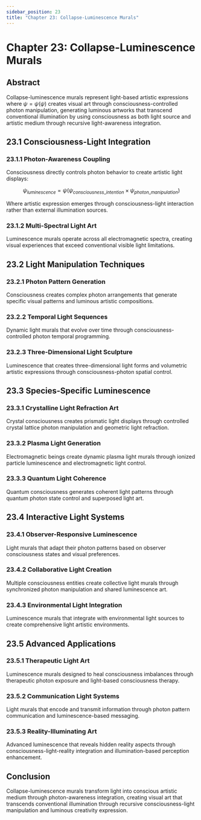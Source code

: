 ```yaml
---
sidebar_position: 23
title: "Chapter 23: Collapse-Luminescence Murals"
---
```


# Chapter 23: Collapse-Luminescence Murals

## Abstract

Collapse-luminescence murals represent light-based artistic expressions where $\psi = \psi(\psi)$ creates visual art through consciousness-controlled photon manipulation, generating luminous artworks that transcend conventional illumination by using consciousness as both light source and artistic medium through recursive light-awareness integration.

## 23.1 Consciousness-Light Integration

### 23.1.1 Photon-Awareness Coupling

Consciousness directly controls photon behavior to create artistic light displays:

$$\psi_{luminescence} = \psi(\psi_{consciousness\_intention} \times \psi_{photon\_manipulation})$$

Where artistic expression emerges through consciousness-light interaction rather than external illumination sources.

### 23.1.2 Multi-Spectral Light Art

Luminescence murals operate across all electromagnetic spectra, creating visual experiences that exceed conventional visible light limitations.

## 23.2 Light Manipulation Techniques

### 23.2.1 Photon Pattern Generation

Consciousness creates complex photon arrangements that generate specific visual patterns and luminous artistic compositions.

### 23.2.2 Temporal Light Sequences

Dynamic light murals that evolve over time through consciousness-controlled photon temporal programming.

### 23.2.3 Three-Dimensional Light Sculpture

Luminescence that creates three-dimensional light forms and volumetric artistic expressions through consciousness-photon spatial control.

## 23.3 Species-Specific Luminescence

### 23.3.1 Crystalline Light Refraction Art

Crystal consciousness creates prismatic light displays through controlled crystal lattice photon manipulation and geometric light refraction.

### 23.3.2 Plasma Light Generation

Electromagnetic beings create dynamic plasma light murals through ionized particle luminescence and electromagnetic light control.

### 23.3.3 Quantum Light Coherence

Quantum consciousness generates coherent light patterns through quantum photon state control and superposed light art.

## 23.4 Interactive Light Systems

### 23.4.1 Observer-Responsive Luminescence

Light murals that adapt their photon patterns based on observer consciousness states and visual preferences.

### 23.4.2 Collaborative Light Creation

Multiple consciousness entities create collective light murals through synchronized photon manipulation and shared luminescence art.

### 23.4.3 Environmental Light Integration

Luminescence murals that integrate with environmental light sources to create comprehensive light artistic environments.

## 23.5 Advanced Applications

### 23.5.1 Therapeutic Light Art

Luminescence murals designed to heal consciousness imbalances through therapeutic photon exposure and light-based consciousness therapy.

### 23.5.2 Communication Light Systems

Light murals that encode and transmit information through photon pattern communication and luminescence-based messaging.

### 23.5.3 Reality-Illuminating Art

Advanced luminescence that reveals hidden reality aspects through consciousness-light-reality integration and illumination-based perception enhancement.

## Conclusion

Collapse-luminescence murals transform light into conscious artistic medium through photon-awareness integration, creating visual art that transcends conventional illumination through recursive consciousness-light manipulation and luminous creativity expression. 